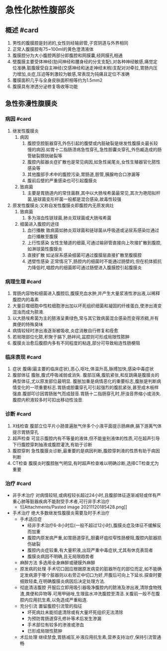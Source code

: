 # 急性化脓性腹部炎
## 概述 #card 
1. 男性的腹膜腔是封闭的,女性则经输卵管,子宫阴道与外界相同
2. 正常人腹膜腔有75~100ml的黄色澄清液体
3. 腹膜腔分为大小腹腔两部分即腹腔和网膜囊,经网膜孔相通
4. 壁腹膜主要受体神经(肋间神经和腰身经的分支支配),对各种神经敏感,痛觉定位准确.脏腹膜受自主神经(交感神经和迷走神经末梢)支配对对牵拉,胃肠内压力增加,炎症,压迫等刺激较为敏感,常表现为钝痛且定位不准确
5. 覆膜面积几乎与全身皮肤面积相等约为1.5mm2
6. 腹膜具有渗透分泌修复吸收等功能

## 急性弥漫性腹膜炎 
### 病因 #card 
1. 继发性腹膜炎
	1. 病因
		1. 腹腔空腔脏器穿孔外伤引起的腹壁或内脏破裂是继发性腹膜炎最长较慢的病因.如胃十二指肠溃疡急性穿孔,急性胆囊炎穿孔,外伤臧造成的肠管破裂膀胱破裂等
		2. 腹腔内脏器炎症扩散也是常见病因,如急性阑尾炎,女性生殖器官化脓性感染等
		3. 其他腹部手术中的腹腔污染,胃肠道,胆管,胰腺吻合口渗漏等
		4. 腹前后壁的严重感染也可引起腹膜炎
	2. 致病菌
		1. 主要是胃肠道内的常住菌群,其中以大肠埃希菌最常见,其次为艳阳拟杆菌,链球菌变形杆菌一般都是混合感染,故毒性较强
2. 原发性腹膜炎:又称自发性腹膜炎即腹腔内无原发病灶
	1. 致病菌
		1. 多为溶血性链球菌,肺炎双球菌或大肠埃希菌
	2. 细菌进入腹腔的途径
		1. 血行播散 致病菌如肺炎双球菌和链球菌从呼吸道或泌尿系感染灶通过血行播散至腹膜
		2. 上行性感染 女性生殖道的细菌,可通过输卵管直接向上吹接扩散到腹腔,如淋球菌性腹膜炎
		3. 直接扩散 如泌尿系感染细菌可通过腹膜层直接扩散至腹膜腔
		4. 透壁性感染 正常情况下,肠腔内的细菌时不能通过肠壁的,但在机体抵抗力降低时,唱腔内的细菌即可通过肠壁进入腹膜腔引起腹膜炎

### 病理生理 #card 
1. 胃肠内容物和细菌进入腹腔后,腹膜充血水肿,并产生大量浆液性渗出液,以稀释腹腔内的毒素
2. 大量巨噬细胞中性粒细胞渗出加以坏死组织细菌和凝固的纤维蛋白,使渗出液变混浊而成为脓液.
3. 以大肠埃希菌为主的脓液呈黄绿色,常与其它致病菌混合感染而变得浓稠,并有粪便的特殊臭味
4. 病情较轻时渗出液逐渐被吸收,炎症消散自行修复和痊愈
5. 若局限部位化脓,积聚于膈下,肠袢间,盆腔则可形成局限性脓肿
6. 腹膜炎治愈后腹腔内多有不同程度的粘连,部分可导致粘连性肠梗阻

### 临床表现 #card 
1. 症状 腹痛(最主要的临床症状),恶心,呕吐,体温升高,脉搏加快,感染中毒症状
2. 腹部体征 腹胀,腹式呼吸减弱或消失. 腹部压痛,腹肌紧张,和反跳痛是腹膜炎的典型体征,尤以原发部位最明显. 腹胀加重是病情恶化的重要标志,腹胀是判断病情变化的一项重要标志.胃肠或胆囊穿孔可引起强烈的腹肌紧张,甚至成木板样强直.腹部叩诊因胃肠胀气而成鼓音.胃肠十二指肠穿孔时,肝浊音界缩小或消失.腹腔内积液较多时可扣出移动性浊音.

### 诊断 #card 
1. X线检查 腹部立位平片小肠普遍胀气伴多个小液平面提示肠麻痹,膈下游离气体提示胃肠穿孔
2. 超声检查 可显示腹腔内有不等量的液体,但不能鉴别液体的性质,可在超声引导下行腹腔穿刺抽液或腹腔灌洗,有助于诊断
3. 腹腔穿刺 急性腹膜炎诊断,最重要的是病因判断,腹腔穿刺液的性质有助于病因判断
4. CT检查 腹膜炎时腹腔胀气明显,有时超声检查难以明确诊断,选择CT检查尤为重要

### 治疗 #card 
- 非手术治疗 对病情较轻,或病程较长超过24小时,且腹部体征逐渐减轻或伴有严重心肺等脏器疾病不能耐受手术者,可行非手术治疗
	- ![[Attachments/Pasted image 20211120185428.png]]
- 手术治疗 绝大多数继发性腹膜炎需要及时手术治疗
	- 手术适应症
		- 经非手术治疗6-8小时后(一般不超过12小时),腹膜炎症及体征不缓解反而加重
		- 腹腔内原发病严重,如胃肠道穿孔,胆囊坏疽绞窄性肠梗阻,腹腔内脏器损伤破裂
		- 腹腔内炎症较重,有大量积液,出现严重中毒症状,尤其有休克表现者
		- 腹膜炎病因不明确,且无局限趋势者
	- 麻醉方法 多选用全身麻醉或硬膜外麻醉
	- 原发病的处理 手术切口因应根据原发病变的脏器所在的部位而定,如不能确定发病源于哪个脏器则以右旁正中切口为好,开腹后可向上下延长.探查时要细致轻柔,在明确腹膜炎病因后决定处理方法.
	- 彻底清洁腹腔 开服后立即用吸引器吸净腹腔内的脓液及渗出液,清除食物残渣,粪便和异物等.可用甲硝唑,生理盐水冲洗腹腔至清洁.关腹前一般不在腹腔内应用抗生素,以免造成严重粘连.
	- 充分引流 置留腹腔引流管的指征
		- 坏死病灶未能彻底清除或有大量坏死组织无法清除
		- 为预防胃肠道穿孔修补等术后发生渗漏
		- 手术部位有较多的渗液或渗血
		- 已形成局限性脓肿
	- 术后处理 继续禁食,胃肠减压,补液应用抗生素,营养支持治疗,保持引流管通畅

 